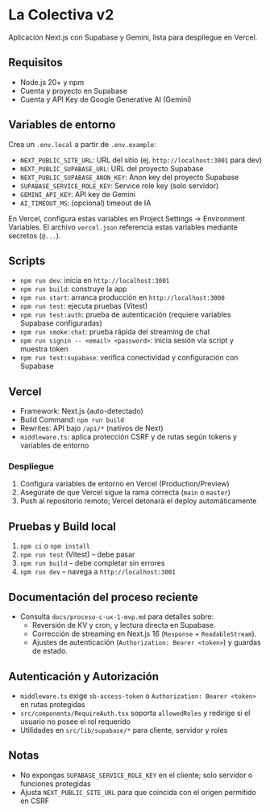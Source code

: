 # La Colectiva v2

Aplicación Next.js con Supabase y Gemini, lista para despliegue en Vercel.

## Requisitos

- Node.js 20+ y npm
- Cuenta y proyecto en Supabase
- Cuenta y API Key de Google Generative AI (Gemini)

## Variables de entorno

Crea un `.env.local` a partir de `.env.example`:

- `NEXT_PUBLIC_SITE_URL`: URL del sitio (ej. `http://localhost:3001` para dev)
- `NEXT_PUBLIC_SUPABASE_URL`: URL del proyecto Supabase
- `NEXT_PUBLIC_SUPABASE_ANON_KEY`: Anon key del proyecto Supabase
- `SUPABASE_SERVICE_ROLE_KEY`: Service role key (solo servidor)
- `GEMINI_API_KEY`: API key de Gemini
- `AI_TIMEOUT_MS`: (opcional) timeout de IA

En Vercel, configura estas variables en Project Settings → Environment Variables. El archivo `vercel.json` referencia estas variables mediante secretos (`@...`).

## Scripts

- `npm run dev`: inicia en `http://localhost:3001`
- `npm run build`: construye la app
- `npm run start`: arranca producción en `http://localhost:3000`
- `npm run test`: ejecuta pruebas (Vitest)
- `npm run test:auth`: prueba de autenticación (requiere variables Supabase configuradas)
- `npm run smoke:chat`: prueba rápida del streaming de chat
- `npm run signin -- <email> <password>`: inicia sesión vía script y muestra token
- `npm run test:supabase`: verifica conectividad y configuración con Supabase

## Vercel

- Framework: Next.js (auto-detectado)
- Build Command: `npm run build`
- Rewrites: API bajo `/api/*` (nativos de Next)
- `middleware.ts`: aplica protección CSRF y de rutas según tokens y variables de entorno

### Despliegue

1. Configura variables de entorno en Vercel (Production/Preview)
2. Asegúrate de que Vercel sigue la rama correcta (`main` o `master`)
3. Push al repositorio remoto; Vercel detonará el deploy automáticamente

## Pruebas y Build local

1. `npm ci` o `npm install`
2. `npm run test` (Vitest) – debe pasar
3. `npm run build` – debe completar sin errores
4. `npm run dev` – navega a `http://localhost:3001`

## Documentación del proceso reciente

- Consulta `docs/proceso-c-ux-1-mvp.md` para detalles sobre:
  - Reversión de KV y cron, y lectura directa en Supabase.
  - Corrección de streaming en Next.js 16 (`Response` + `ReadableStream`).
  - Ajustes de autenticación (`Authorization: Bearer <token>`) y guardas de estado.

## Autenticación y Autorización

- `middleware.ts` exige `sb-access-token` o `Authorization: Bearer <token>` en rutas protegidas
- `src/components/RequireAuth.tsx` soporta `allowedRoles` y redirige si el usuario no posee el rol requerido
- Utilidades en `src/lib/supabase/*` para cliente, servidor y roles

## Notas

- No expongas `SUPABASE_SERVICE_ROLE_KEY` en el cliente; solo servidor o funciones protegidas
- Ajusta `NEXT_PUBLIC_SITE_URL` para que coincida con el origen permitido en CSRF
